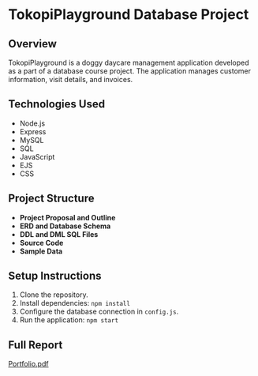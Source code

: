 
# TokopiPlayground Database Project

## Overview
TokopiPlayground is a doggy daycare management application developed as a part of a database course project. The application manages customer information, visit details, and invoices.

## Technologies Used
- Node.js
- Express
- MySQL
- SQL
- JavaScript
- EJS
- CSS

## Project Structure
- **Project Proposal and Outline**
- **ERD and Database Schema**
- **DDL and DML SQL Files**
- **Source Code**
- **Sample Data**

## Setup Instructions
1. Clone the repository.
2. Install dependencies: `npm install`
3. Configure the database connection in `config.js`.
4. Run the application: `npm start`

## Full Report
[Portfolio.pdf](https://github.com/user-attachments/files/15982707/Portfolio.pdf)

